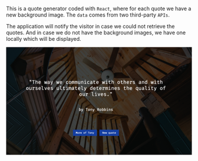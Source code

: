 This is a quote generator coded with `React`, where for each quote we have a new background image. The `data` comes from two third-party `APIs`.

The application will notify the visitor in case we could not retrieve the quotes. And in case we do not have the background images, we have one locally which will be displayed.

<img src ="./src/assets/screenshot.png"></img>


